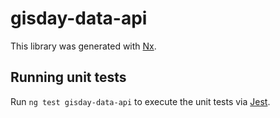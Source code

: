 # gisday-data-api

This library was generated with [Nx](https://nx.dev).

## Running unit tests

Run `ng test gisday-data-api` to execute the unit tests via [Jest](https://jestjs.io).
